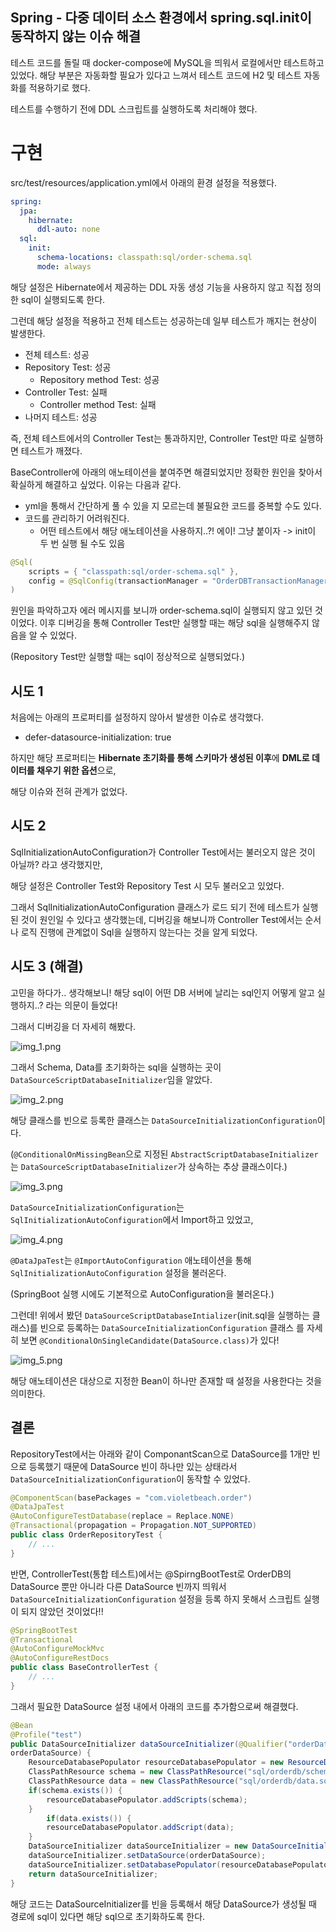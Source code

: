 ## Spring -  다중 데이터 소스 환경에서 spring.sql.init이 동작하지 않는 이슈 해결

테스트 코드를 돌릴 때 docker-compose에 MySQL을 띄워서 로컬에서만 테스트하고 있었다. 해당 부분은 자동화할 필요가 있다고 느껴서 테스트 코드에 H2 및 테스트 자동화를 적용하기로 했다.

테스트를 수행하기 전에 DDL 스크립트를 실행하도록 처리해야 했다.

# 구현

src/test/resources/application.yml에서 아래의 환경 설정을 적용했다.

```yaml
spring:
  jpa:
    hibernate:
      ddl-auto: none
  sql:
    init:
      schema-locations: classpath:sql/order-schema.sql
      mode: always
```

해당 설정은 Hibernate에서 제공하는 DDL 자동 생성 기능을 사용하지 않고 직접 정의한 sql이 실행되도록 한다.

그런데 해당 설정을 적용하고 전체 테스트는 성공하는데 일부 테스트가 깨지는 현상이 발생한다.
- 전체 테스트: 성공
- Repository Test: 성공
  - Repository method Test: 성공
- Controller Test: 실패
  - Controller method Test: 실패 
- 나머지 테스트: 성공

즉, 전체 테스트에서의 Controller Test는 통과하지만, Controller Test만 따로 실행하면 테스트가 깨졌다.

BaseController에 아래의 애노테이션을 붙여주면 해결되었지만 정확한 원인을 찾아서 확실하게 해결하고 싶었다. 이유는 다음과 같다.
- yml을 통해서 간단하게 풀 수 있을 지 모르는데 불필요한 코드를 중복할 수도 있다.
- 코드를 관리하기 어려워진다.
  - 어떤 테스트에서 해당 애노테이션을 사용하지..?! 에이! 그냥 붙이자 -> init이 두 번 실행 될 수도 있음

```java
@Sql(
    scripts = { "classpath:sql/order-schema.sql" }, 
    config = @SqlConfig(transactionManager = "OrderDBTransactionManager")
)
```

원인을 파악하고자 에러 메시지를 보니까 order-schema.sql이 실행되지 않고 있던 것이었다. 이후 디버깅을 통해 Controller Test만 실행할 때는 해당 sql을 실행해주지 않음을 알 수 있었다.

(Repository Test만 실행할 때는 sql이 정상적으로 실행되었다.)

## 시도 1

처음에는 아래의 프로퍼티를 설정하지 않아서 발생한 이슈로 생각했다.

- defer-datasource-initialization: true

하지만 해당 프로퍼티는 **Hibernate 초기화를 통해 스키마가 생성된 이후**에 **DML로 데이터를 채우기 위한 옵션**으로,

해당 이슈와 전혀 관계가 없었다.

## 시도 2

SqlInitializationAutoConfiguration가 Controller Test에서는 불러오지 않은 것이 아닐까? 라고 생각했지만,

해당 설정은 Controller Test와 Repository Test 시 모두 불러오고 있었다.

그래서 SqlInitializationAutoConfiguration 클래스가 로드 되기 전에 테스트가 실행된 것이 원인일 수 있다고 생각했는데, 디버깅을 해보니까 Controller Test에서는 순서나 로직 진행에 관계없이 Sql을 실행하지 않는다는 것을 알게 되었다.

## 시도 3 (해결)

고민을 하다가.. 생각해보니! 해당 sql이 어떤 DB 서버에 날리는 sql인지 어떻게 알고 실행하지..? 라는 의문이 들었다!

그래서 디버깅을 더 자세히 해봤다.

![img_1.png](img_1.png)

그래서 Schema, Data를 초기화하는 sql을 실행하는 곳이 `DataSourceScriptDatabaseInitializer`임을 알았다.

![img_2.png](img_2.png)

해당 클래스를 빈으로 등록한 클래스는 `DataSourceInitializationConfiguration`이다.

(`@ConditionalOnMissingBean`으로 지정된 `AbstractScriptDatabaseInitializer`는 `DataSourceScriptDatabaseInitializer`가 상속하는 추상 클래스이다.)

![img_3.png](img_3.png)

`DataSourceInitializationConfiguration`는 `SqlInitializationAutoConfiguration`에서 Import하고 있었고,

![img_4.png](img_4.png)

`@DataJpaTest`는 `@ImportAutoConfiguration` 애노테이션을 통해 `SqlInitializationAutoConfiguration` 설정을 불러온다.

(SpringBoot 실행 시에도 기본적으로 AutoConfiguration을 불러온다.)

그런데! 위에서 봤던 `DataSourceScriptDatabaseIntializer`(init.sql을 실행하는 클래스)를 빈으로 등록하는 `DataSourceInitializationConfiguration` 클래스 를 자세히 보면 `@ConditionalOnSingleCandidate(DataSource.class)`가 있다!

![img_5.png](img_5.png)

해당 애노테이션은 대상으로 지정한 Bean이 하나만 존재할 때 설정을 사용한다는 것을 의미한다.

## 결론

RepositoryTest에서는 아래와 같이 ComponantScan으로 DataSource를 1개만 빈으로 등록했기 때문에 DataSource 빈이 하나만 있는 상태라서 `DataSourceInitializationConfiguration`이 동작할 수 있었다.

```java
@ComponentScan(basePackages = "com.violetbeach.order")
@DataJpaTest
@AutoConfigureTestDatabase(replace = Replace.NONE)
@Transactional(propagation = Propagation.NOT_SUPPORTED)
public class OrderRepositoryTest {
    // ...
}
```

반면, ControllerTest(통합 테스트)에서는 @SpirngBootTest로 OrderDB의 DataSource 뿐만 아니라 다른 DataSource 빈까지 띄워서 `DataSourceInitializationConfiguration` 설정을 등록 하지 못해서 스크립트 실행이 되지 않았던 것이었다!!

```java
@SpringBootTest
@Transactional
@AutoConfigureMockMvc
@AutoConfigureRestDocs
public class BaseControllerTest {
    // ...
}
```

그래서 필요한 DataSource 설정 내에서 아래의 코드를 추가함으로써 해결했다.

```java
@Bean
@Profile("test")
public DataSourceInitializer dataSourceInitializer(@Qualifier("orderDataSource") final DataSource
orderDataSource) {
    ResourceDatabasePopulator resourceDatabasePopulator = new ResourceDatabasePopulator();
    ClassPathResource schema = new ClassPathResource("sql/orderdb/schema.sql");
    ClassPathResource data = new ClassPathResource("sql/orderdb/data.sql");
    if(schema.exists()) {
        resourceDatabasePopulator.addScripts(schema);
    }
        if(data.exists()) {
        resourceDatabasePopulator.addScript(data);
    }
    DataSourceInitializer dataSourceInitializer = new DataSourceInitializer();
    dataSourceInitializer.setDataSource(orderDataSource);
    dataSourceInitializer.setDatabasePopulator(resourceDatabasePopulator);
    return dataSourceInitializer;
}
```

해당 코드는 DataSourceInitializer를 빈을 등록해서 해당 DataSource가 생성될 때 경로에 sql이 있다면 해당 sql으로 초기화하도록 한다.
